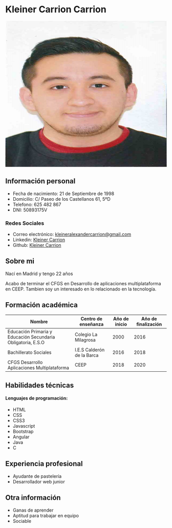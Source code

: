 # **Kleiner Carrion Carrion**

  <img src="https://github.com/kleiner-carrion/imagenes/blob/main/FotoRecortada.jpg" style="width: 511px; height: 456px; position: center" >

## **Información personal**

+ Fecha de nacimiento: 21 de Septiembre de 1998
+ Domicilio: C/ Paseo de los Castellanos 61, 5ºD
+ Telefono: 625 482 867
+ DNI: 50893175V

### **Redes Sociales**

+ Correo electrónico: [kleineralexandercarrion@gmail.com](mailto:kleineralexandercarrion@gmail.com)
+ Linkedin: [Kleiner Carrion](https://www.linkedin.com/in/kleiner-alexander-carrion-carrion-559958181/)
+ Github: [Kleiner Carrion](https://github.com/kleiner-carrion)

## **Sobre mi**
Nací en Madrid y tengo 22 años

Acabo de terminar el CFGS en Desarrollo de aplicaciones multiplataforma en CEEP.
Tambien soy un interesado en lo relacionado en la tecnología.

## **Formación académica**
  | Nombre                                                              | Centro de enseñanza            | Año de inicio | Año de finalización |
|---------------------------------------------------------------------|-----------------------------------------|---------------|------------|
| Educación Primaria y Educación Secundaria Obligatoria, E.S.O | Colegio La Milagrosa            | 2000          | 2016       |
| Bachillerato Sociales                                                | I.E.S Calderón de la Barca | 2016          | 2018       |
| CFGS Desarrollo Aplicaciones Multiplataforma        | CEEP      | 2018          | 2020     |


  ## **Habilidades técnicas**
 
 #### Lenguajes de programación:
  + HTML
  + CSS
  + CSS3
  + Javascript
  + Bootstrap
  + Angular
  + Java
  + C
  
## **Experiencia profesional**
  
 + Ayudante de pastelería
 + Desarrollador web junior
  
## **Otra información**
 
 - Ganas de aprender
 - Aptitud para trabajar en equipo
 - Sociable
